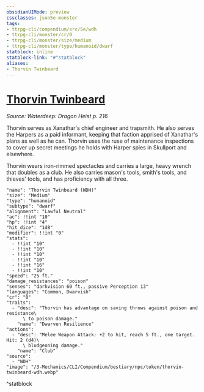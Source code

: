 ```yaml
---
obsidianUIMode: preview
cssclasses: json5e-monster
tags:
- ttrpg-cli/compendium/src/5e/wdh
- ttrpg-cli/monster/cr/0
- ttrpg-cli/monster/size/medium
- ttrpg-cli/monster/type/humanoid/dwarf
statblock: inline
statblock-link: "#^statblock"
aliases:
- Thorvin Twinbeard
---
```

# [Thorvin Twinbeard](3-Mechanics\CLI\Compendium\bestiary\npc/thorvin-twinbeard-wdh.md)
*Source: Waterdeep: Dragon Heist p. 216*  

Thorvin serves as Xanathar's chief engineer and trapsmith. He also serves the Harpers as a paid informant, keeping that faction apprised of Xanathar's plans as well as he can. Thorvin uses the ruse of maintenance inspections to cover up secret meetings he holds with Harper spies in Skullport and elsewhere.

Thorvin wears iron-rimmed spectacles and carries a large, heavy wrench that doubles as a club. He also carries mason's tools, smith's tools, and thieves' tools, and has proficiency with all three.

```statblock
"name": "Thorvin Twinbeard (WDH)"
"size": "Medium"
"type": "humanoid"
"subtype": "dwarf"
"alignment": "Lawful Neutral"
"ac": !!int "10"
"hp": !!int "4"
"hit_dice": "1d8"
"modifier": !!int "0"
"stats":
  - !!int "10"
  - !!int "10"
  - !!int "10"
  - !!int "10"
  - !!int "16"
  - !!int "10"
"speed": "25 ft."
"damage_resistances": "poison"
"senses": "darkvision 60 ft., passive Perception 13"
"languages": "Common, Dwarvish"
"cr": "0"
"traits":
  - "desc": "Thorvin has advantage on saving throws against poison and resistance\
      \ to poison damage."
    "name": "Dwarven Resilience"
"actions":
  - "desc": "Melee Weapon Attack: +2 to hit, reach 5 ft., one target. Hit: 2 (d4)\
      \ bludgeoning damage."
    "name": "Club"
"source":
  - "WDH"
"image": "/3-Mechanics/CLI/Compendium/bestiary/npc/token/thorvin-twinbeard-wdh.webp"
```
^statblock